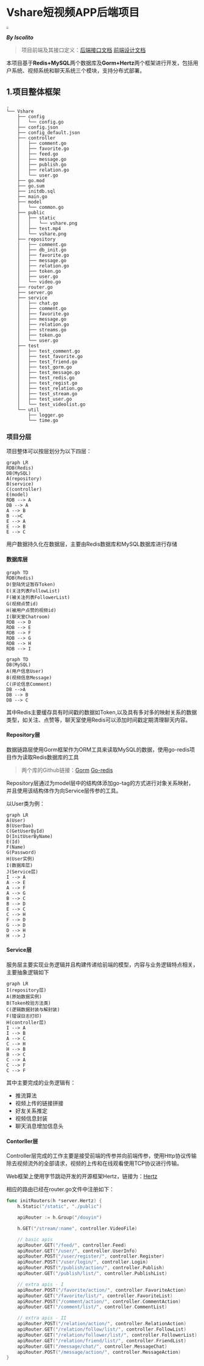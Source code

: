 # Vshare短视频APP后端项目

<img src="https://github.com/Iscolito/Vshare/blob/main/public/vshare.png?raw=true" style="zoom:40%;" />

***By Iscolito***

> 项目前端及其接口定义：[后端接口文档](https://bytedance.feishu.cn/docs/doccnKrCsU5Iac6eftnFBdsXTof)	[前端设计文档](https://bytedance.feishu.cn/docs/doccnM9KkBAdyDhg8qaeGlIz7S7)

本项目基于**Redis+MySQL**两个数据库及**Gorm+Hertz**两个框架进行开发，包括用户系统、视频系统和聊天系统三个模块，支持分布式部署。

## 1.项目整体框架

```shell
.
└── Vshare
    ├── config
    │   └── config.go
    ├── config.json
    ├── config_default.json
    ├── controller
    │   ├── comment.go
    │   ├── favorite.go
    │   ├── feed.go
    │   ├── message.go
    │   ├── publish.go
    │   ├── relation.go
    │   └── user.go
    ├── go.mod
    ├── go.sum
    ├── initdb.sql
    ├── main.go
    ├── model
    │   └── common.go
    ├── public
    │   ├── static
    │   │   └── vshare.png
    │   ├── test.mp4
    │   └── vshare.png
    ├── repository
    │   ├── comment.go
    │   ├── db_init.go
    │   ├── favorite.go
    │   ├── message.go
    │   ├── relation.go
    │   ├── token.go
    │   ├── user.go
    │   └── video.go
    ├── router.go
    ├── server.go
    ├── service
    │   ├── chat.go
    │   ├── comment.go
    │   ├── favorite.go
    │   ├── message.go
    │   ├── relation.go
    │   ├── streams.go
    │   ├── token.go
    │   └── user.go
    ├── test
    │   ├── test_comment.go
    │   ├── test_favorite.go
    │   ├── test_friend.go
    │   ├── test_gorm.go
    │   ├── test_message.go
    │   ├── test_redis.go
    │   ├── test_regist.go
    │   ├── test_relation.go
    │   ├── test_stream.go
    │   ├── test_user.go
    │   └── test_videolist.go
    └── util
        ├── logger.go
        └── time.go
```

### 项目分层

项目整体可以按层划分为以下四层：

```mermaid
graph LR
RDB(Redis)
DB(MySQL)
A(repository)
B(service)
C(controller)
E(model)
RDB --> A
DB --> A
A --> B
B -->C
E --> A
E --> B
E --> C
```

用户数据持久化在数据层，主要由Redis数据库和MySQL数据库进行存储

#### 数据库层

```mermaid
graph TD
RDB(Redis)
D(登陆凭证暂存Token)
E(关注列表FollowList)
F(被关注列表FollowerList)
G(视频点赞id)
H(被用户点赞的视频id)
I(聊天室Chatroom)
RDB --> D
RDB --> E
RDB --> F
RDB --> G
RDB --> H
RDB --> I

```

```mermaid
graph TD
DB(MySQL)
A(用户信息User)
B(视频信息Message)
C(评论信息Comment)
DB -->A
DB --> B
DB --> C
```

其中Redis主要缓存具有时间戳的数据如Token,以及具有多对多的映射关系的数据类型，如关注、点赞等，聊天室使用Redis可以添加时间戳定期清理聊天内容。

#### Repository层

数据链路层使用Gorm框架作为ORM工具来读取MySQL的数据，使用go-redis项目作为读取Redis数据库的工具

> 两个库的Github链接：[Gorm](https://github.com/go-gorm/gorm)	[Go-redis](https://github.com/redis/go-redis)

Repository层通过为model层中的结构体添加go-tag的方式进行对象关系映射，并且使用该结构体作为向Service层传参的工具。

以User类为例：

```mermaid
graph LR
A(User)
B(UserDao)
C(GetUserById)
D(InitUserByName)
E(Id)
F(Name)
G(Password)
H(User实例)
I(数据库层)
J(Service层)
I --> A
A --> E
A --> F
A --> G
B --> C
B --> D
E --> C
C --> H
F --> D
G --> D
D --> H
H --> J
```

#### Service层

服务层主要实现业务逻辑并且构建传递给前端的模型，内容与业务逻辑特点相关，主要抽象逻辑如下

```mermaid
graph LR
I(repository层)
A(原始数据实例)
B(Token校验方法类)
C(逻辑数据封装与解封装)
F(错误日志打印)
H(controller层)
I --> A
I --> B
A --> C
C --> H
H --> B
B --> C
C --> A
C --> F
C --> F

```

其中主要完成的业务逻辑有：

-  推流算法
- 视频上传的链接拼接
- 好友关系推定
- 视频信息封装
- 聊天消息增加信息头



#### Contorller层

Controller层完成的工作主要是接受前端的传参并向前端传参，使用Http协议传输除去视频流外的全部请求，视频的上传和在线观看使用TCP协议进行传输。

Web框架上使用字节跳动开发的开源框架Hertz，链接为：[Hertz](https://github.com/cloudwego/hertz)

相应的路由已经在router.go文件中注册如下：

```go
func initRouters(h *server.Hertz) {
	h.Static("/static", "./public")

	apiRouter := h.Group("/douyin")

	h.GET("/stream/:name", controller.VideoFile)

	// basic apis
	apiRouter.GET("/feed/", controller.Feed)
	apiRouter.GET("/user/", controller.UserInfo)
	apiRouter.POST("/user/register/", controller.Register)
	apiRouter.POST("/user/login/", controller.Login)
	apiRouter.POST("/publish/action/", controller.Publish)
	apiRouter.GET("/publish/list/", controller.PublishList)

	// extra apis - I
	apiRouter.POST("/favorite/action/", controller.FavoriteAction)
	apiRouter.GET("/favorite/list/", controller.FavoriteList)
	apiRouter.POST("/comment/action/", controller.CommentAction)
	apiRouter.GET("/comment/list/", controller.CommentList)

	// extra apis - II
	apiRouter.POST("/relation/action/", controller.RelationAction)
	apiRouter.GET("/relation/follow/list/", controller.FollowList)
	apiRouter.GET("/relation/follower/list/", controller.FollowerList)
	apiRouter.GET("/relation/friend/list/", controller.FriendList)
	apiRouter.GET("/message/chat/", controller.MessageChat)
	apiRouter.POST("/message/action/", controller.MessageAction)
}
```





